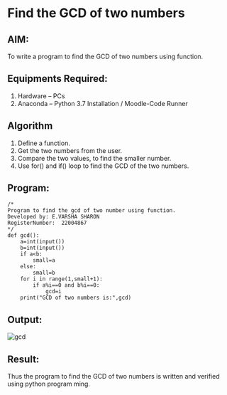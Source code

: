 # Find the GCD of two numbers

## AIM:
To write a program to find the GCD of two numbers using function.

## Equipments Required:
1. Hardware – PCs
2. Anaconda – Python 3.7 Installation / Moodle-Code Runner

## Algorithm
1. Define a function.
2. Get the two numbers from the user.
3. Compare the two values, to find the smaller number.
4. Use for() and if() loop to find the GCD of the two numbers.

## Program:
```
/*
Program to find the gcd of two number using function.
Developed by: E.VARSHA SHARON
RegisterNumber:  22004867
*/
def gcd():
    a=int(input())
    b=int(input())
    if a<b:
        small=a
    else:
        small=b
    for i in range(1,small+1):
        if a%i==0 and b%i==0:
            gcd=i
    print("GCD of two numbers is:",gcd)
```

## Output:
![gcd](https://user-images.githubusercontent.com/98278161/212604724-91dad4e8-366e-48dd-81fe-84203b192743.png)



## Result:
Thus the program to find the GCD of two numbers is written and verified using python program
ming.
